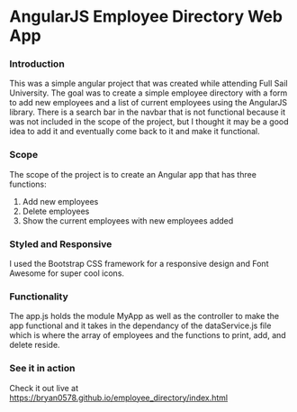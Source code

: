 # AngularJS Employee Directory Web App
### Introduction
This was a simple angular project that was created while attending Full Sail University. The goal was to create a simple employee directory with a form to add new employees and a list of current employees using the AngularJS library. There is a search bar in the navbar that is not functional because it was not included in the scope of the project, but I thought it may be a good idea to add it and eventually come back to it and make it functional.

### Scope
The scope of the project is to create an Angular app that has three functions:
1. Add new employees
2. Delete employees
3. Show the current employees with new employees added

### Styled and Responsive
I used the Bootstrap CSS framework for a responsive design and Font Awesome for super cool icons.

### Functionality
The app.js holds the module MyApp as well as the controller to make the app functional and it takes in the dependancy of the dataService.js file which is where the array of employees and the functions to print, add, and delete reside.

### See it in action
Check it out live at https://bryan0578.github.io/employee_directory/index.html



